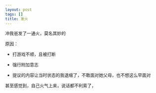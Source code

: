 ```yaml
---
layout: post
tags: []
title: 发火
---
```


冲我爸发了一通火，莫名其妙的

原因：

- 打游戏不顺，且被打断

- 强行附加意志

- 提议的内容让当时状态的我退缩了，不敢面对她父母，也不想这么早面对



甚至感觉到，自己火气上来，说话都不利索了，

